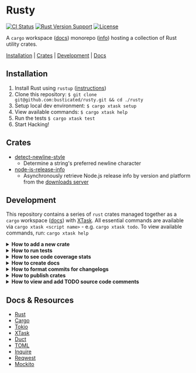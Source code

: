 # Rusty

[![CI Status](https://github.com/busticated/rusty/actions/workflows/ci.yaml/badge.svg?branch=main)](https://github.com/busticated/rusty/actions) [![Rust Version Support](https://img.shields.io/badge/rust%20version-%3E%3D1.72.1-orange)](https://releases.rs/) [![License](https://img.shields.io/badge/license-MIT-blue.svg)](https://github.com/busticated/rusty/blob/master/LICENSE)

A `cargo` workspace ([docs](https://doc.rust-lang.org/book/ch14-03-cargo-workspaces.html)) monorepo ([info](https://en.wikipedia.org/wiki/Monorepo)) hosting a collection of Rust utility crates.

[Installation](#installation) | [Crates](#crates) | [Development](#development) | [Docs](#docs--resources)


## Installation

1. Install Rust using `rustup` ([instructions](https://www.rust-lang.org/tools/install))
2. Clone this repository: `$ git clone git@github.com:busticated/rusty.git && cd ./rusty`
3. Setup local dev environment: `$ cargo xtask setup`
4. View available commands: `$ cargo xtask help`
5. Run the tests `$ cargo xtask test`
6. Start Hacking!


## Crates

<!-- crate-list-start -->
* [detect-newline-style](crates/detect-newline-style)
	* Determine a string's preferred newline character
* [node-js-release-info](crates/node-js-release-info)
	* Asynchronously retrieve Node.js release info by version and platform from the [downloads server](https://nodejs.org/download/release/)
<!-- crate-list-end -->

## Development

This repository contains a series of `rust` crates managed together as a `cargo` workspace ([docs](https://doc.rust-lang.org/book/ch14-03-cargo-workspaces.html)) with [XTask](https://github.com/matklad/cargo-xtask). All essential commands are available via `cargo xtask <script name>` - e.g. `cargo xtask todo`. To view available commands, run: `cargo xtask help`


<details id="develop-add-crate">
<summary><b>How to add a new crate</b></summary>
<p>

To add a _new_ crate to the workspace, run `cargo xtask crate:add` and follow the prompts (add the `--dry-run` flag to test). Upon completion, your new crate will be available within `./crates/<your crate>`

</p>
</details>

<details id="develop-run-tests">
<summary><b>How to run tests</b></summary>
<p>

To run _all_ tests for _all_ crates:

```
cargo xtask test
```

To run _unit_ tests for _all_ crates:

```
cargo test --lib --all-features --workspace
```

To run _unit_ tests for _just your_ crate:

```
cargo test --lib --all-features --package <your crate's name>
```

To run _integration_ tests for _all_ crates:

```
cargo test --test integration --all-features --workspace
```

To run _integration_ tests for _just your_ crate:

```
cargo test --test integration --all-features --package <your crate's name>
```

To run tests for _docs_ and _examples_ in _all_ crates:

```
cargo test --doc --all-features --workspace
```

To run tests for _docs_ and _examples_ in _just your_ crate:

```
cargo test --doc --all-features --package <your crate's name>
```

To run a specific test:

```
cargo test --all-features <test name - e.g. "tests::it_fetches_node_js_release_info"> -- --exact
```

To output any `println!()` calls within tests, add the `--nocapture` flag after the `--` option delimiter. Run `cargo xtask help` to see any other test-related commands that are available.

</p>
</details>

<details id="develop-run-coverage">
<summary><b>How to see code coverage stats</b></summary>
<p>

To see code coverage stats for _all_ crates:

```
cargo xtask coverage --open
```

Run `cargo xtask help` to see any other coverage-related commands that are available.

</p>
</details>

<details id="develop-build-docs">
<summary><b>How to create docs</b></summary>
<p>

Public interfaces must be documented using inline annotations ([docs](https://doc.rust-lang.org/rustdoc/how-to-write-documentation.html)).

Once you've added your inline documentation, run:

```
cargo xtask doc --open
```

Run `cargo xtask help` to see any other docs-related commands that are available.

</p>
</details>

<details id="develop-changelog">
<summary><b>How to format commits for changelogs</b></summary>
<p>

In order to support automated crate changelog updates, you will need to:

* Commit crate changes separately - e.g. run: `git add -p crates/<name>/*` to stage files, then commit
* Format your commit message like: `[<crate name>] <message>` e.g. `[node-js-release-info] update docs`
* Commit changes to the workspace itself (including the `xtask` crate) separately without prefixing your commit message

Each crate has its own changelog ([example](crates/node-js-release-info/CHANGELOG.md)). Upon releasing, each changelog will be updated with the changes made to that crate since its last release.

To view unpublished changelog entries for all crates, run:

```
cargo xtask changelog
```

Run `cargo xtask help` to see any other changelog-related commands that are available.

</p>
</details>

<details id="develop-publish-crate">
<summary><b>How to publish crates</b></summary>
<p>

To publish a crate to the [crates.io](https://crates.io) registry, follow these steps:

1. Checkout the `main` branch: `git checkout main`
2. Run `cargo xtask crate:release` and follow the prompts (add the `--dry-run` flag to test)
3. Verify all checks pass: `cargo xtask ci`
4. Push to remote: `git push origin main --follow-tags`

Each crate you select for publishing will be assigned its new version and all changes will be committed and tagged in `git`. The assigned tag will be formatted like `name@version` (e.g. `detect-newline-style@1.0.0`). After pushing to the remote, CI will execute the publishing steps and if all goes well, your crate will be available on [crates.io](https://crates.io).

</p>
</details>

<details id="develop-todo">
<summary><b>How to view and add TODO source code comments</b></summary>
<p>

To see what TODOs exist across crates, run:

```
cargo xtask todo
```

When adding a TODO comment to your source code, format it like:

```rust
// TODO (<name>): <message>
```

e.g.

```rust
// TODO (busticated): this is my example todo comment
```

Any `todo!()` macros in the source code will also be reported.

</p>
</details>


## Docs & Resources

* [Rust](https://www.rust-lang.org)
* [Cargo](https://github.com/rust-lang/cargo)
* [Tokio](https://tokio.rs)
* [XTask](https://github.com/matklad/cargo-xtask)
* [Duct](https://github.com/oconnor663/duct.rs)
* [TOML](https://github.com/toml-rs/toml)
* [Inquire](https://github.com/mikaelmello/inquire)
* [Reqwest](https://github.com/seanmonstar/reqwest)
* [Mockito](https://github.com/lipanski/mockito)

